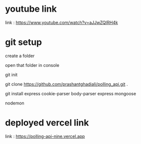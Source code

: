 # youtube link

link : https://www.youtube.com/watch?v=aJJwZQlRH4k

# git setup

create a folder

open that folder in console

git init

git clone https://github.com/prashantghadiali/polling_api.git .

git install express cookie-parser body-parser express mongoose

nodemon


# deployed vercel link

link : https://polling-api-nine.vercel.app